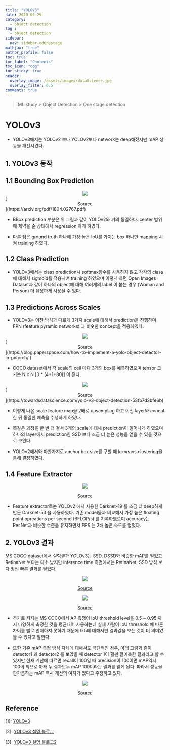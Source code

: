 ```yaml
---
title: "YOLOv3"
date: 2020-06-29
category:
  - object detection
tag :
  - object detection
sidebar:
  nav: sidebar-odOnestage
mathjax: "true"
author_profile: false
toc: true
toc_label: "Contents"
toc_icon: "cog"
toc_sticky: true
header:
  overlay_image: /assets/images/dataScience.jpg
  overlay_filter: 0.5
comments: true
---
```


> ML study > Object Detection > One stage detection

<script type="text/javascript" 
src="https://cdn.mathjax.org/mathjax/latest/MathJax.js?config=TeX-AMS_HTML">
</script>

# YOLOv3
- YOLOv3에서는 YOLOv2 보다 YOLOv2보다 network는 deep해졌지만 mAP 성능을 개선시켰다.

## 1. YOLOv3 동작

## 1.1 Bounding Box Prediction
<center><img src="/assets/images/od/YOLOv302.jpg" ></center>
[<center>Source</center>](https://arxiv.org/pdf/1804.02767.pdf)

- BBox prediction 부분은 위 그림과 같이 YOLOv2와 거의 동일하다. center 범위에 제약을 준 상태에서 regression 하게 하였다.

- 다른 점은 ground truth 하나에 가장 높은 IoU를 가지는 box 하나만 mapping 시켜 training 하였다.

## 1.2 Class Prediction
- YOLOv3에서는 class prediction시 softmax함수를 사용하지 않고 각각의 class에 대해서 sigmoid를 적용시켜 training 하였으며 이렇게 하면 Open Images Dataset과 같이 하나의 object에 대해 여러개의 label 이 붙는 경우 (Woman and Person) 더 유용하게 사용될 수 있다.

## 1.3 Predictions Across Scales
- YOLOv3는 이전 방식과 다르게 3가지 scale에 대해서 prediction을 진행하며 FPN (feature pyramid networks) 과 비슷한 concept을 적용하였다.

<center><img src="/assets/images/od/YOLOv3Blog02.jpg" ></center>
[<center>Source</center>](https://blog.paperspace.com/how-to-implement-a-yolo-object-detector-in-pytorch/
)

- COCO dataset에서 각 scale의 cell 마다 3개의 box를 예측하였으며 tensor 크기는 N x N [3 * (4+1+80)] 이 된다. 


<center><img src="/assets/images/od/YOLOv3Blog01.jpg" ></center>
[<center>Source</center>](https://towardsdatascience.com/yolo-v3-object-detection-53fb7d3bfe6b)

- 이렇게 나온 scale feature map을 2배로 upsampling 하고 이전 layer와 concat한 뒤 동일한 예측을 수행하게 하였다. 



- 똑같은 과정을 한 번 더 걸쳐 3개의 scale에 대해 prediction이 일어나게 하였으며 하나의 layer에서 prediction한 SSD 보다 조금 더 높은 성능을 얻을 수 있을 것으로 보인다.

- YOLOv2에서와 마찬가지로 anchor box size를 구할 때 k-means clustering을 통해 결정하였다.

## 1.4 Feature Extractor

<center><img src="/assets/images/od/YOLOv3T02.jpg" ></center>

[<center>Source</center>](https://arxiv.org/pdf/1804.02767.pdf)

- Feature extractor로는 YOLOv2 에서 사용한 Darknet-19 를 조금 더 deep하게 만든 Darknet-53 을 사용하였다. 기존 model들과 비교해서 가장 높은 floating point opreations per second (BFLOP/s) 를 기록하였으며 accuracy는 ResNet과 비슷한 수준을 유지하면서 FPS 는 2배 높은 속도를 얻었다. 


## 2.  YOLOv3  결과

MS COCO dataset에서 실험결과 YOLOv3는 SSD, DSSD와 비슷한 mAP를 얻었고 RetinaNet 보다는 다소 낮지만 inference time 측면에서는 RetinaNet, SSD 방식 보다 훨씬 빠른 결과를 얻었다. 

<center><img src="/assets/images/od/YOLOv3T03.jpg" ></center>

[<center>Source</center>](https://arxiv.org/pdf/1804.02767.pdf)

<center><img src="/assets/images/od/YOLOv303.jpg" ></center>

[<center>Source</center>](https://arxiv.org/pdf/1804.02767.pdf)


- 추가로 저자는 MS COCO에서 AP 측정이 IoU threshold level을 0.5 ~ 0.95 까지 다양하게 측정한 것을 평균내어 사용하는데 실제 사람이 IoU threshold 에 따른 차이를 별로 인지하지 못하기 때문에 0.5에 대해서만 결과값을 보는 것이 더 의미있을 수 있다고 말한다. 

- 또한 기존 mAP 측정 방식 자체에 대해서도 극단적인 경우, 아래 그림과 같이 detector1 과 detector2 를 보았을 때 detector 1이 훨씬 잘예측한 결과라고 할 수 있지만 현재 계산에 따르면 recall이 100일 때 precision이 100이면 mAP역시 100이 되므로 아래 두 결과모두 mAP 100이라는 결과를 얻게 된다. 따라서 성능을 판가름하는 mAP 역시 개선의 여지가 있다고 주장하고 있다.

<center><img src="/assets/images/od/YOLOv305.jpg" ></center>

[<center>Source</center>](https://arxiv.org/pdf/1804.02767.pdf)

## Reference
\[1]: [YOLOv3](https://arxiv.org/pdf/1804.02767.pdf)

\[2]: [YOLOv3 설명 블로그](https://towardsdatascience.com/yolo-v3-object-detection-53fb7d3bfe6b)

\[3]: [YOLOv3 설명 블로그2](https://blog.paperspace.com/how-to-implement-a-yolo-object-detector-in-pytorch/)




<br><br>
